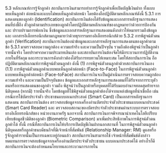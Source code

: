 5.3 หลักเกณฑ์การรู้จักลูกค้า
สถาบันการเงินสามารถทำการรู้จักลูกค้าเพื่อเปิดบัญชีเงินฝาก ทั้งแบบพบเห็นลูกค้า
ต่อหน้าและแบบไม่พบเห็นลูกค้าต่อหน้า โดยต้องถือปฏิบัติตามหลักเกณฑ์ดังนี้
5.3.1 การแสดงตนของลูกค้า (Identification)
สถาบันการเงินต้องได้รับข้อมูลและเอกสารหลักฐานการแสดงตนที่บ่งชี้ถึง
ตัวลูกค้าตามประเภทของลูกค้าโดยปฏิบัติตามหลักเกณฑ์ของกฎหมายว่าด้วยการป้องกันและ
ปราบปรามการฟอกเงิน ซึ่งข้อมูลและเอกสารหลักฐานการแสดงตนดังกล่าวให้หมายรวมถึงข้อมูลและ
เอกสารอิเล็กทรอนิกส์ตามกฎหมายว่าด้วยธุรกรรมทางอิเล็กทรอนิกส์ด้วย
5.3.2 การพิสูจน์ตัวตนลูกค้า (Verification)
สถาบันการเงินต้องนําข้อมูลและเอกสารหลักฐานการแสดงตนของลูกค้าตาม
ข้อ 5.3.1 มาตรวจสอบความถูกต้อง ความแท้จริง และความเป็นปัจจุบัน รวมถึงต้องพิสูจน์ว่าเป็นลูกค้า
รายนั้นจริง โดยปราศจากความประมาทเลินเล่อ และสถาบันการเงินต้องจัดให้มีกระบวนการปฏิบัติงาน
ภายในที่รัดกุม และกระบวนการดังกล่าวต้องได้รับการทบทวนให้เหมาะสม โดยให้สถาบันการเงิน
ถือปฏิบัติตามหลักเกณฑ์การพิสูจน์ตัวตนลูกค้า ดังนี้
(1) การพิสูจน์ตัวตนลูกค้าด้วยสถาบันการเงินเอง
(1.1) การพิสูจน์ตัวตนลูกค้าแบบพบเห็นลูกค้าต่อหน้า (Face-to-Face)
ในการพิสูจน์ตัวตนลูกค้าแบบพบเห็นลูกค้าต่อหน้า (Face-toFace) สถาบันการเงินจะเป็นผู้ดำเนินการตรวจสอบความถูกต้อง ความแท้จริง และความเป็นปัจจุบันของ
ข้อมูลและเอกสารหลักฐานการแสดงตนที่ได้รับจากการระบุตัวตนหรือการแสดงตนของลูกค้า รวมถึง
พิสูจน์ว่าเป็นลูกค้าหรือบุคคลที่ได้รับมอบอำนาจทอดสุดท้ายจากนิติบุคคล (หากมี) รายนั้นจริง
โดยข้อมูลที่ใช้พิสูจน์ตัวตนลูกค้าต้องได้จากแหล่งข้อมูลที่น่าเชื่อถือ เช่น กรณีการใช้บัตรประจำตัว
ประชาชนแบบอเนกประสงค์ (Smart Card) เป็นเอกสารหลักฐานการแสดงตน สถาบันการเงินต้อง
ตรวจสอบข้อมูลจากเครื่องอ่านบัตรประจำตัวประชาชนแบบอเนกประสงค์ (Smart Card Reader) และ
ตรวจสอบสถานะของบัตรประจำตัวประชาชนผ่านระบบการตรวจสอบทางอิเล็กทรอนิกส์ของ
หน่วยงานภาครัฐ นอกจากนี้ สถาบันการเงินอาจพิจารณานำเทคโนโลยีเปรียบเทียบข้อมูลชีวมิติของลูกค้า
(Biometric Comparison) มาเพิ่มประสิทธิภาพในการพิสูจน์ตัวตนลูกค้าได้
ทั้งนี้ กรณีที่สถาบันการเงินให้บริการเปิดบัญชีเงินฝากนอกสถานที่
ในการพิสูจน์ตัวตนลูกค้านิติบุคคลหรือลูกค้าธนบดีธนกิจที่มีเจ้าหน้าที่สัมพันธ์ (Relationship
Manager: RM) ดูแลหรือรู้จักลูกค้ารายนั้นเป็นการเฉพาะอยู่ก่อนแล้ว สถาบันการเงินสามารถใช้
เจ้าหน้าที่สัมพันธ์ดังกล่าวทดแทนการตรวจสอบข้อมูลจากเครื่องอ่านบัตรประจำตัวประชาชน
แบบอเนกประสงค์ได้ อย่างไรก็ดี สถาบันการเงินจะต้องกำหนดนโยบายและกระบวนการภายใน
